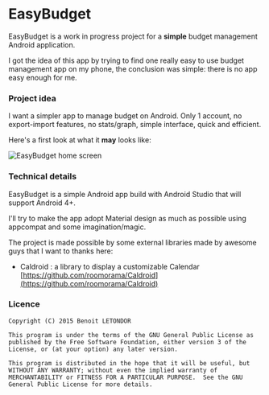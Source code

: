# EasyBudget

EasyBudget is a work in progress project for a **simple** budget management Android application.

I got the idea of this app by trying to find one really easy to use budget management app on my phone, the conclusion was simple: there is no app easy enough for me.

### Project idea

I want a simpler app to manage budget on Android. Only 1 account, no export-import features, no stats/graph, simple interface, quick and efficient.

Here's a first look at what it __may__ looks like:

![EasyBudget home screen](http://i.imgur.com/HxBoOxm.png)

### Technical details

EasyBudget is a simple Android app build with Android Studio that will support Android 4+. 

I'll try to make the app adopt Material design as much as possible using appcompat and some imagination/magic.

The project is made possible by some external libraries made by awesome guys that I want to thanks here:

- Caldroid : a library to display a customizable Calendar [https://github.com/roomorama/Caldroid](https://github.com/roomorama/Caldroid)

### Licence

    Copyright (C) 2015 Benoit LETONDOR

    This program is under the terms of the GNU General Public License as published by the Free Software Foundation, either version 3 of the License, or (at your option) any later version.

    This program is distributed in the hope that it will be useful, but WITHOUT ANY WARRANTY; without even the implied warranty of MERCHANTABILITY or FITNESS FOR A PARTICULAR PURPOSE.  See the GNU General Public License for more details.